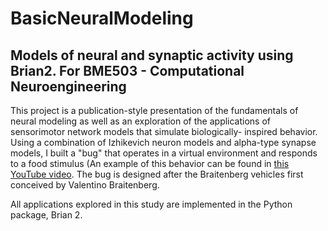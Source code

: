 # BasicNeuralModeling
## Models of neural and synaptic activity using Brian2. For BME503 - Computational Neuroengineering

This project is a publication-style presentation of the fundamentals of neural modeling as well as an
exploration of the applications of sensorimotor network models that simulate biologically-
inspired behavior. Using a combination of Izhikevich neuron models and alpha-type synapse models, I built
a "bug" that operates in a virtual environment and responds to a food stimulus (An example of this behavior can be
found in <a href="https://youtu.be/WNCb4-n_yew">this YouTube video</a>. The bug is designed after the Braitenberg vehicles first
conceived by Valentino Braitenberg.

All applications explored in this study are implemented in the Python
package, Brian 2.

